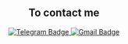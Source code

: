 <div id="header" align="center" markdown="1">

  ## To contact me ##
  <div id="badges">
    <a href="https://t.me/Starchenkov_Yaroslav" target="_blank">
      <img src="https://img.shields.io/badge/@Starchenkov__Yaroslav-blue?style=social&logo=telegram&logoColor=white" alt="Telegram Badge"/>
    </a>
    <a href="mailto:starchenkov.ya@gmail.com" target="_blank">
      <img src="https://img.shields.io/badge/starchenkov.ya@gmail.com-white?style=social&logo=gmail&logoColor=red" alt="Gmail Badge"/>
    </a>
  </div>
  
</div>

<!-- <div id="about me" align="center" markdown="1">
  
  ## About me ##
  
  <div align="left" markdown="1">
    
   - Начинающий разработчик
   - Лалала
    
  </div>
  
</div> -->
